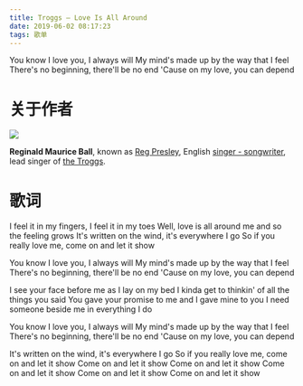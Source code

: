 ```yaml
---
title: Troggs – Love Is All Around
date: 2019-06-02 08:17:23
tags: 歌单
---
```


You know I love you, I always will
My mind's made up by the way that I feel
There's no beginning, there'll be no end
'Cause on my love, you can depend

# 关于作者

![](<Reg Presley.jpg>)

**Reginald Maurice Ball**, known as [Reg Presley](https://en.wikipedia.org/wiki/Reg_Presley), English [singer - songwriter](https://en.wikipedia.org/wiki/Singer-songwriter), lead singer of [the Troggs](https://en.wikipedia.org/wiki/The_Troggs).

# 歌词

I feel it in my fingers, I feel it in my toes
Well, love is all around me and so the feeling grows
It's written on the wind, it's everywhere I go
So if you really love me, come on and let it show

You know I love you, I always will
My mind's made up by the way that I feel
There's no beginning, there'll be no end
'Cause on my love, you can depend

I see your face before me as I lay on my bed
I kinda get to thinkin' of all the things you said
You gave your promise to me and I gave mine to you
I need someone beside me in everything I do

You know I love you, I always will
My mind's made up by the way that I feel
There's no beginning, there'll be no end
'Cause on my love, you can depend

It's written on the wind, it's everywhere I go
So if you really love me, come on and let it show
Come on and let it show
Come on and let it show
Come on and let it show
Come on and let it show
Come on and let it show
